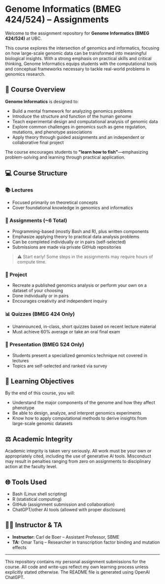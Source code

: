 # Genome Informatics (BMEG 424/524) – Assignments

Welcome to the assignment repository for **Genome Informatics (BMEG 424/524)** at UBC.

This course explores the intersection of genomics and informatics, focusing on how large-scale genomic data can be transformed into meaningful biological insights. With a strong emphasis on practical skills and critical thinking, Genome Informatics equips students with the computational tools and conceptual frameworks necessary to tackle real-world problems in genomics research.

## 🧬 Course Overview

**Genome Informatics** is designed to:
- Build a mental framework for analyzing genomics problems
- Introduce the structure and function of the human genome
- Teach experimental design and computational analysis of genomic data
- Explore common challenges in genomics such as gene regulation, mutations, and phenotype associations
- Apply theory through guided assignments and an independent or collaborative final project

The course encourages students to **"learn how to fish"**—emphasizing problem-solving and learning through practical application. 

## 💻 Course Structure

### 📚 Lectures
- Focused primarily on theoretical concepts
- Cover foundational knowledge in genomics and informatics

### 📝 Assignments (~6 Total)
- Programming-based (mostly Bash and R), plus written components
- Emphasize applying theory to practical data analysis problems
- Can be completed individually or in pairs (self-selected)
- Submissions are made via private GitHub repositories

> ⚠️ Start early! Some steps in the assignments may require hours of compute time.

### 🧪 Project
- Recreate a published genomics analysis or perform your own on a dataset of your choosing
- Done individually or in pairs
- Encourages creativity and independent inquiry

### 📊 Quizzes (BMEG 424 Only)
- Unannounced, in-class, short quizzes based on recent lecture material
- Must achieve 60% average or take an oral final exam

### 📢 Presentation (BMEG 524 Only)
- Students present a specialized genomics technique not covered in lectures
- Topics are self-selected and ranked via survey

## 📖 Learning Objectives

By the end of this course, you will:
- Understand the major components of the genome and how they affect phenotype
- Be able to design, analyze, and interpret genomics experiments
- Know how to apply computational methods to derive insights from large-scale genomic datasets

## ⚖️ Academic Integrity

Academic integrity is taken very seriously. All work must be your own or appropriately cited, including the use of generative AI tools. Misconduct may result in penalties ranging from zero on assignments to disciplinary action at the faculty level.

## 🌐 Tools Used
- Bash (Linux shell scripting)
- R (statistical computing)
- GitHub (assignment submission and collaboration)
- ChatGPT/other AI tools (allowed with proper disclosure)

## 🧑‍🏫 Instructor & TA

- **Instructor:** Carl de Boer – Assistant Professor, SBME  
- **TA:** Omar Tariq – Researcher in transcription factor binding and mutation effects

---

This repository contains my personal assignment submissions for the course. All code and write-ups reflect my own learning process unless explicitly stated otherwise. The README file is generated using OpenAI ChatGPT. 
